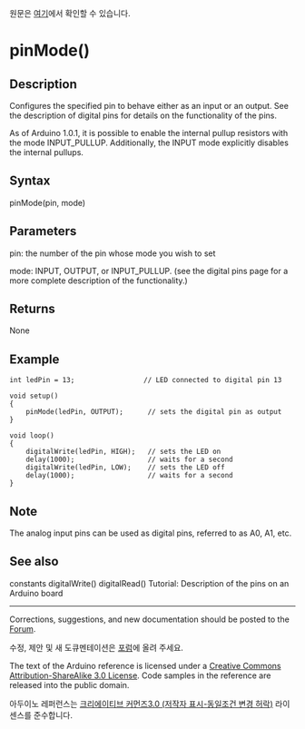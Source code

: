 원문은 [여기](https://www.arduino.cc/en/Reference/PinMode)에서 확인할 수 있습니다.


pinMode()
========


Description
-----------
Configures the specified pin to behave either as an input or an output. See the description of digital pins for details on the functionality of the pins.

As of Arduino 1.0.1, it is possible to enable the internal pullup resistors with the mode INPUT_PULLUP. Additionally, the INPUT mode explicitly disables the internal pullups.


Syntax
-------
pinMode(pin, mode)


Parameters
-----------
pin: the number of the pin whose mode you wish to set

mode: INPUT, OUTPUT, or INPUT_PULLUP. (see the digital pins page for a more complete description of the functionality.)


Returns
-------
None

Example
--------

    int ledPin = 13;                 // LED connected to digital pin 13

    void setup()
    {
        pinMode(ledPin, OUTPUT);      // sets the digital pin as output
    }

    void loop()
    {
        digitalWrite(ledPin, HIGH);   // sets the LED on
        delay(1000);                  // waits for a second
        digitalWrite(ledPin, LOW);    // sets the LED off
        delay(1000);                  // waits for a second
    }



Note
----

The analog input pins can be used as digital pins, referred to as A0, A1, etc.


See also
---------
constants
digitalWrite()
digitalRead()
Tutorial: Description of the pins on an Arduino board
 
* * *

Corrections, suggestions, and new documentation should be posted to the [Forum](https://forum.arduino.cc/index.php/board,23.0.html).

수정, 제안 및 새 도큐멘테이션은 [포럼](https://forum.arduino.cc/index.php/board,23.0.html)에 올려 주세요.



The text of the Arduino reference is licensed under a [Creative Commons Attribution-ShareAlike 3.0 License](https://creativecommons.org/licenses/by-sa/3.0/). Code samples in the reference are released into the public domain.

아두이노 레퍼런스는 [크리에이티브 커먼즈3.0 (저작자 표시-동일조건 변경 허락)](https://creativecommons.org/licenses/by-sa/3.0/deed.ko) 라이센스를 준수합니다. 
